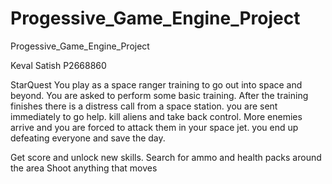 # Progessive_Game_Engine_Project
 Progessive_Game_Engine_Project

Keval Satish P2668860 

StarQuest
You play as a space ranger training to go out into space and beyond. You are asked to perform some basic training.
After the training finishes there is a distress call from a space station. you are sent immediately to go help. kill aliens and take back control.
More enemies arrive and you are forced to attack them in your space jet. you end up defeating everyone and save the day.

Get score and unlock new skills.
Search for ammo and health packs around the area
Shoot anything that moves

